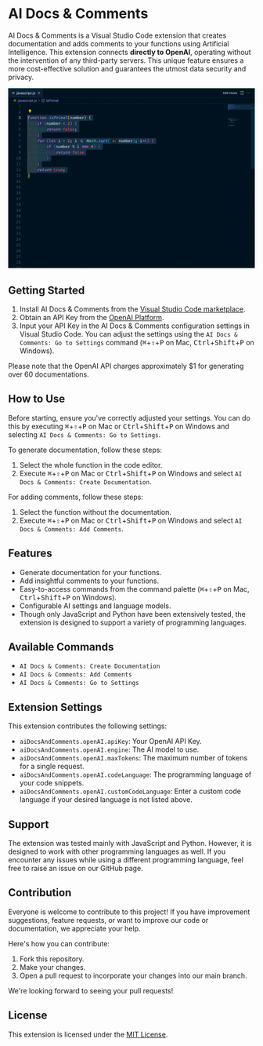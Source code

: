 # AI Docs & Comments

AI Docs & Comments is a Visual Studio Code extension that creates documentation and adds comments to your functions using Artificial Intelligence.
This extension connects **directly to OpenAI**, operating without the intervention of any third-party servers. This unique feature ensures a more cost-effective solution and guarantees the utmost data security and privacy.

![Animated gif demonstrating AI Docs & Comments](https://raw.githubusercontent.com/codama-dev/ai-docs-and-comments/main/ai-docs-and-comments-trimmed-gif.gif)

## Getting Started

1. Install AI Docs & Comments from the [Visual Studio Code marketplace](https://marketplace.visualstudio.com/items?itemName=CodamaSoftware.ai-docs-and-comments&ssr=false#overview).
2. Obtain an API Key from the [OpenAI Platform](https://platform.openai.com/account/api-keys).
3. Input your API Key in the AI Docs & Comments configuration settings in Visual Studio Code. You can adjust the settings using the `AI Docs & Comments: Go to Settings` command (<kbd>⌘</kbd>+<kbd>⇧</kbd>+<kbd>P</kbd> on Mac, <kbd>Ctrl</kbd>+<kbd>Shift</kbd>+<kbd>P</kbd> on Windows).

Please note that the OpenAI API charges approximately $1 for generating over 60 documentations.

## How to Use

Before starting, ensure you've correctly adjusted your settings. You can do this by executing <kbd>⌘</kbd>+<kbd>⇧</kbd>+<kbd>P</kbd> on Mac or <kbd>Ctrl</kbd>+<kbd>Shift</kbd>+<kbd>P</kbd> on Windows and selecting `AI Docs & Comments: Go to Settings`.

To generate documentation, follow these steps:

1. Select the whole function in the code editor.
2. Execute <kbd>⌘</kbd>+<kbd>⇧</kbd>+<kbd>P</kbd> on Mac or <kbd>Ctrl</kbd>+<kbd>Shift</kbd>+<kbd>P</kbd> on Windows and select `AI Docs & Comments: Create Documentation`.

For adding comments, follow these steps:

1. Select the function without the documentation.
2. Execute <kbd>⌘</kbd>+<kbd>⇧</kbd>+<kbd>P</kbd> on Mac or <kbd>Ctrl</kbd>+<kbd>Shift</kbd>+<kbd>P</kbd> on Windows and select `AI Docs & Comments: Add Comments`.

## Features

- Generate documentation for your functions.
- Add insightful comments to your functions.
- Easy-to-access commands from the command palette (<kbd>⌘</kbd>+<kbd>⇧</kbd>+<kbd>P</kbd> on Mac, <kbd>Ctrl</kbd>+<kbd>Shift</kbd>+<kbd>P</kbd> on Windows).
- Configurable AI settings and language models.
- Though only JavaScript and Python have been extensively tested, the extension is designed to support a variety of programming languages.

## Available Commands

- `AI Docs & Comments: Create Documentation`
- `AI Docs & Comments: Add Comments`
- `AI Docs & Comments: Go to Settings`

## Extension Settings

This extension contributes the following settings:

- `aiDocsAndComments.openAI.apiKey`: Your OpenAI API Key.
- `aiDocsAndComments.openAI.engine`: The AI model to use.
- `aiDocsAndComments.openAI.maxTokens`: The maximum number of tokens for a single request.
- `aiDocsAndComments.openAI.codeLanguage`: The programming language of your code snippets.
- `aiDocsAndComments.openAI.customCodeLanguage`: Enter a custom code language if your desired language is not listed above.

## Support

The extension was tested mainly with JavaScript and Python. However, it is designed to work with other programming languages as well. If you encounter any issues while using a different programming language, feel free to raise an issue on our GitHub page.

## Contribution

Everyone is welcome to contribute to this project! If you have improvement suggestions, feature requests, or want to improve our code or documentation, we appreciate your help.

Here's how you can contribute:

1. Fork this repository.
2. Make your changes.
3. Open a pull request to incorporate your changes into our main branch.

We're looking forward to seeing your pull requests!

## License

This extension is licensed under the [MIT License](https://raw.githubusercontent.com/codama-dev/ai-docs-and-comments/main/LICENSE.txt).
